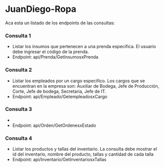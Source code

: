 # JuanDiego-Ropa
Aca esta un listado de los endpoints de las consultas:

### Consulta 1

- Listar los insumos que pertenecen a una prenda especifica. El usuario debe ingresar el código de la prenda.
- Endpoint: api/Prenda/GetInsumosxPrenda

### Consulta 2

- Listar los empleados por un cargo especifico. Los cargos que se encuentran en la empresa son: Auxiliar de Bodega, Jefe de Producción, Corte, Jefe de bodega, Secretaria, Jefe de IT.
- Endpoint: api/Empleado/GetempleadosxCargo

### Consulta 3

- 
- Endpoint: api/Orden/GetOrdenesxEstado
### Consulta 4

- Listar los productos y tallas del inventario. La consulta debe mostrar el id del inventario, nombre del producto, tallas y cantidad de cada talla
- Endpoint: api/Inventario/GetInventariosxTallas
